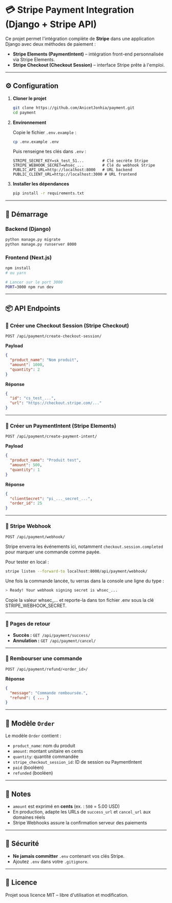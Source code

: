 # 💳 Stripe Payment Integration (Django + Stripe API)

Ce projet permet l'intégration complète de **Stripe** dans une application Django avec deux méthodes de paiement :

- **Stripe Elements (PaymentIntent)** – intégration front-end personnalisée via Stripe Elements.
- **Stripe Checkout (Checkout Session)** – interface Stripe prête à l'emploi.

---

## ⚙️ Configuration

1. **Cloner le projet**

   ```bash
   git clone https://github.com/AnicetJonhia/payment.git
   cd payment
   ```

2. **Environnement**

   Copie le fichier `.env.example` :

   ```bash
   cp .env.example .env
   ```

   Puis renseigne tes clés dans `.env` :

   ```env
   STRIPE_SECRET_KEY=sk_test_51...        # Clé secrète Stripe
   STRIPE_WEBHOOK_SECRET=whsec_...        # Clé du webhook Stripe
   PUBLIC_API_URL=http://localhost:8000   # URL backend
   PUBLIC_CLIENT_URL=http://localhost:3000 # URL frontend
   ```

3. **Installer les dépendances**

   ```bash
   pip install -r requirements.txt
   ```

---

## 🚀 Démarrage

### Backend (Django)

```bash
python manage.py migrate
python manage.py runserver 8000
```

### Frontend (Next.js)

```bash
npm install
# ou yarn

# Lancer sur le port 3000
PORT=3000 npm run dev
```

---

## 📦 API Endpoints

### 🔹 Créer une Checkout Session (Stripe Checkout)

```
POST /api/payment/create-checkout-session/
```

**Payload**
```json
{
  "product_name": "Nom produit",
  "amount": 1000,
  "quantity": 2
}
```

**Réponse**
```json
{
  "id": "cs_test_...",
  "url": "https://checkout.stripe.com/..."
}
```

---

### 🔹 Créer un PaymentIntent (Stripe Elements)

```
POST /api/payment/create-payment-intent/
```

**Payload**
```json
{
  "product_name": "Produit test",
  "amount": 500,
  "quantity": 1
}
```

**Réponse**
```json
{
  "clientSecret": "pi_..._secret_...",
  "order_id": 25
}
```

---

### 🔹 Stripe Webhook

```
POST /api/payment/webhook/
```

Stripe enverra les événements ici, notamment `checkout.session.completed` pour marquer une commande comme payée.

Pour tester en local :
```bash
stripe listen --forward-to localhost:8000/api/payment/webhook/
```

Une fois la commande lancée, tu verras dans la console une ligne du type :
```bash
> Ready! Your webhook signing secret is whsec_...
```
Copie la valeur whsec_... et reporte-la dans ton fichier .env sous la clé STRIPE_WEBHOOK_SECRET.

---

### 🔹 Pages de retour

- **Succès :** `GET /api/payment/success/`  
- **Annulation :** `GET /api/payment/cancel/`

---

### 🔹 Rembourser une commande

```
POST /api/payment/refund/<order_id>/
```

**Réponse**
```json
{
  "message": "Commande remboursée.",
  "refund": { ... }
}
```

---

## 🧱 Modèle `Order`

Le modèle `Order` contient :

- `product_name`: nom du produit
- `amount`: montant unitaire en cents
- `quantity`: quantité commandée
- `stripe_checkout_session_id`: ID de session ou PaymentIntent
- `paid` (booléen)
- `refunded` (booléen)

---

## 📌 Notes

- `amount` est exprimé en **cents** (ex. : `500` = 5.00 USD)
- En production, adapte les URLs de `success_url` et `cancel_url` aux domaines réels
- Stripe Webhooks assure la confirmation serveur des paiements

---

## 🔐 Sécurité

- **Ne jamais committer** `.env` contenant vos clés Stripe.
- Ajoutez `.env` dans votre `.gitignore`.

---

## 📄 Licence

Projet sous licence MIT – libre d'utilisation et modification.

